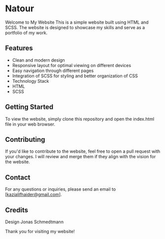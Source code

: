 # Natour
Welcome to My Website
This is a simple website built using HTML and SCSS. The website is designed to showcase my skills and serve as a portfolio of my work.

## Features
- Clean and modern design
- Responsive layout for optimal viewing on different devices
- Easy navigation through different pages
- Integration of SCSS for styling and better organization of CSS
- Technology Stack
- HTML
- SCSS

## Getting Started
To view the website, simply clone this repository and open the index.html file in your web browser.

## Contributing
If you'd like to contribute to the website, feel free to open a pull request with your changes. I will review and merge them if they align with the vision for the website.

## Contact
For any questions or inquiries, please send an email to [kazialifhaider@gmail.com].

## Credits
Design Jonas Schmedtmann

Thank you for visiting my website!
